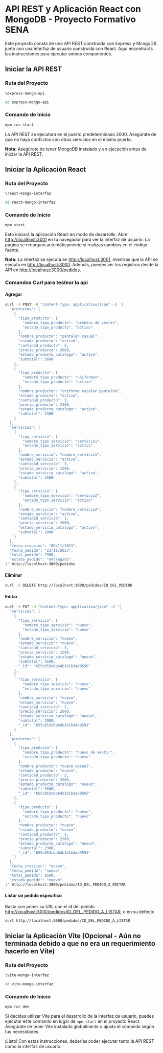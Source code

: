 # API REST y Aplicación React con MongoDB - Proyecto Formativo SENA

Este proyecto consta de una API REST construida con Express y MongoDB, junto con una interfaz de usuario construida con React. Aquí encontrarás las instrucciones para ejecutar ambos componentes.

## Iniciar la API REST

### Ruta del Proyecto
```bash
\express-mongo-api
```
```bash
cd express-mongo-api
```

### Comando de Inicio
```bash
npm run start
```

La API REST se ejecutará en el puerto predeterminado 3000. Asegúrate de que no haya conflictos con otros servicios en el mismo puerto.

**Nota:** Asegúrate de tener MongoDB instalado y en ejecución antes de iniciar la API REST.

## Iniciar la Aplicación React

### Ruta del Proyecto
```bash
\react-mongo-interfaz
```
```bash
cd react-mongo-interfaz
```

### Comando de Inicio
```bash
npm start
```

Esto iniciará la aplicación React en modo de desarrollo. Abre [http://localhost:3001](http://localhost:3001) en tu navegador para ver la interfaz de usuario. La página se recargará automáticamente si realizas cambios en el código fuente.

**Nota:** La interfaz se ejecuta en [http://localhost:3001](http://localhost:3001), mientras que la API se ejecuta en [http://localhost:3000](http://localhost:3000). Además, puedes ver los registros desde la API en [http://localhost:3000/pedidos](http://localhost:3000/pedidos).


### Comandos Curl para testear la api
#### Agregar
<!-- ```bash
curl -X POST -H "Content-Type: application/json" -d '{"productos":[{"tipo_producto":{"nombre_tipo_producto":"prendas de vestir","estado_tipo_producto":"activo"},"nombre_producto":"pantalón casual","estado_producto":"activo","cantidad_producto":2,"precio_producto":2800,"estado_producto_catalogo":"activo","subtotal":5600},{"tipo_producto":{"nombre_tipo_producto":"uniformes","estado_tipo_producto":"activo"},"nombre_producto":"uniforme escolar pantalón","estado_producto":"activo","cantidad_producto":1,"precio_producto":2300,"estado_producto_catalogo":"activo","subtotal":2300}],"servicios":[{"tipo_servicio":{"nombre_tipo_servicio":"servicio1","estado_tipo_servicio":"activo"},"nombre_servicio":"nombre_servicio1","estado_servicio":"activo","cantidad_servicio":3,"precio_servicio":1500,"estado_servicio_catalogo":"activo","subtotal":4500},{"tipo_servicio":{"nombre_tipo_servicio":"servicio2","estado_tipo_servicio":"activo"},"nombre_servicio":"nombre_servicio2","estado_servicio":"activo","cantidad_servicio":1,"precio_servicio":2000,"estado_servicio_catalogo":"activo","subtotal":2000}],"fecha_creacion":"09/11/2023","fecha_pedido":"23/11/2023","total_pedido":7900,"estado_pedido":"entregado"}' http://localhost:3000/pedidos
``` -->
```bash
curl -X POST -H "Content-Type: application/json" -d '{
  "productos": [
    {
      "tipo_producto": {
        "nombre_tipo_producto": "prendas de vestir",
        "estado_tipo_producto": "activo"
      },
      "nombre_producto": "pantalón casual",
      "estado_producto": "activo",
      "cantidad_producto": 2,
      "precio_producto": 2800,
      "estado_producto_catalogo": "activo",
      "subtotal": 5600
    },
    {
      "tipo_producto": {
        "nombre_tipo_producto": "uniformes",
        "estado_tipo_producto": "activo"
      },
      "nombre_producto": "uniforme escolar pantalón",
      "estado_producto": "activo",
      "cantidad_producto": 1,
      "precio_producto": 2300,
      "estado_producto_catalogo": "activo",
      "subtotal": 2300
    }
  ],
  "servicios": [
    {
      "tipo_servicio": {
        "nombre_tipo_servicio": "servicio1",
        "estado_tipo_servicio": "activo"
      },
      "nombre_servicio": "nombre_servicio1",
      "estado_servicio": "activo",
      "cantidad_servicio": 3,
      "precio_servicio": 1500,
      "estado_servicio_catalogo": "activo",
      "subtotal": 4500
    },
    {
      "tipo_servicio": {
        "nombre_tipo_servicio": "servicio2",
        "estado_tipo_servicio": "activo"
      },
      "nombre_servicio": "nombre_servicio2",
      "estado_servicio": "activo",
      "cantidad_servicio": 1,
      "precio_servicio": 2000,
      "estado_servicio_catalogo": "activo",
      "subtotal": 2000
    }
  ],
  "fecha_creacion": "09/11/2023",
  "fecha_pedido": "23/11/2023",
  "total_pedido": 7900,
  "estado_pedido": "entregado"
}' http://localhost:3000/pedidos
```


#### Eliminar
```bash
curl -X DELETE http://localhost:3000/pedidos/ID_DEL_PEDIDO
```

#### Editar
```bash
curl -X PUT -H "Content-Type: application/json" -d '{
  "servicios": [
    {
      "tipo_servicio": {
        "nombre_tipo_servicio": "nuevo",
        "estado_tipo_servicio": "nuevo"
      },
      "nombre_servicio": "nuevo",
      "estado_servicio": "nuevo",
      "cantidad_servicio": 3,
      "precio_servicio": 1500,
      "estado_servicio_catalogo": "nuevo",
      "subtotal": 4500,
      "_id": "655c053cba64b1b1b3ad9590"
    },
    {
      "tipo_servicio": {
        "nombre_tipo_servicio": "nuevo",
        "estado_tipo_servicio": "nuevo"
      },
      "nombre_servicio": "nuevo",
      "estado_servicio": "nuevo",
      "cantidad_servicio": 1,
      "precio_servicio": 2000,
      "estado_servicio_catalogo": "nuevo",
      "subtotal": 2000,
      "_id": "655c053cba64b1b1b3ad9591"
    }
  ],
  "productos": [
    {
      "tipo_producto": {
        "nombre_tipo_producto": "nuevo de vestir",
        "estado_tipo_producto": "nuevo"
      },
      "nombre_producto": "nuevo casual",
      "estado_producto": "nuevo",
      "cantidad_producto": 2,
      "precio_producto": 2800,
      "estado_producto_catalogo": "nuevo",
      "subtotal": 5600,
      "_id": "655c053cba64b1b1b3ad9592"
    },
    {
      "tipo_producto": {
        "nombre_tipo_producto": "nuevo",
        "estado_tipo_producto": "nuevo"
      },
      "nombre_producto": "nuevo",
      "estado_producto": "nuevo",
      "cantidad_producto": 1,
      "precio_producto": 2300,
      "estado_producto_catalogo": "nuevo",
      "subtotal": 2300,
      "_id": "655c053cba64b1b1b3ad9593"
    }
  ],
  "fecha_creacion": "nuevo",
  "fecha_pedido": "nuevo",
  "total_pedido": 8500,
  "estado_pedido": "nuevo"
}' http://localhost:3000/pedidos/ID_DEL_PEDIDO_A_EDITAR
```

#### Listar un pedido especifico
Basta con poner su URL con el id del pedido [http://localhost:3000/pedidos/ID_DEL_PEDIDO_A_LISTAR](http://localhost:3000/pedidos/ID_DEL_PEDIDO_A_LISTAR), o en su defecto

```bash
curl http://localhost:3000/pedidos/ID_DEL_PEDIDO_A_LISTAR
```

## Iniciar la Aplicación Vite (Opcional - Aún no terminada debido a que no era un requerimiento hacerlo en Vite)

### Ruta del Proyecto
```bash
\vite-mongo-interfaz
```
```bash
cd vite-mongo-interfaz
```

### Comando de Inicio
```bash
npm run dev
```

Si decides utilizar Vite para el desarrollo de la interfaz de usuario, puedes ejecutar este comando en lugar de `npm start` en el proyecto React. Asegúrate de tener Vite instalado globalmente o ajusta el comando según tus necesidades.

¡Listo! Con estas instrucciones, deberías poder ejecutar tanto la API REST como la interfaz de usuario.